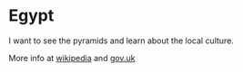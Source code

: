 # Egypt

I want to see the pyramids and learn about the local culture.

More info at [wikipedia](https://en.wikipedia.org/wiki/Egypt) and [gov.uk](https://www.gov.uk/foreign-travel-advice/egypt)